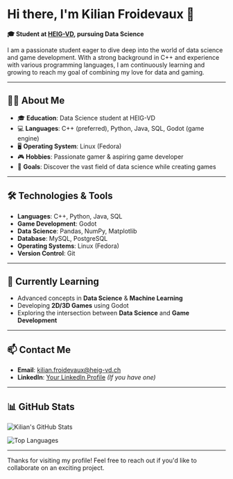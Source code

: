 # Hi there, I'm Kilian Froidevaux 👋

**🎓 Student at [HEIG-VD](https://heig-vd.ch), pursuing Data Science**

I am a passionate student eager to dive deep into the world of data science and game development. With a strong background in C++ and experience with various programming languages, I am continuously learning and growing to reach my goal of combining my love for data and gaming.

---

## 👨‍💻 About Me

- 🎓 **Education**: Data Science student at HEIG-VD
- 💻 **Languages**: C++ (preferred), Python, Java, SQL, Godot (game engine)
- 🖥️ **Operating System**: Linux (Fedora)
- 🎮 **Hobbies**: Passionate gamer & aspiring game developer
- 🎯 **Goals**: Discover the vast field of data science while creating games

---

## 🛠️ Technologies & Tools

- **Languages**: C++, Python, Java, SQL
- **Game Development**: Godot
- **Data Science**: Pandas, NumPy, Matplotlib
- **Database**: MySQL, PostgreSQL
- **Operating Systems**: Linux (Fedora)
- **Version Control**: Git

---

## 🌱 Currently Learning

- Advanced concepts in **Data Science** & **Machine Learning**
- Developing **2D/3D Games** using Godot
- Exploring the intersection between **Data Science** and **Game Development**

---

## 📫 Contact Me

- **Email**: [kilian.froidevaux@heig-vd.ch](mailto:kilian.froidevaux@heig-vd.ch)
- **LinkedIn**: [Your LinkedIn Profile](#) *(If you have one)*

---

## 📊 GitHub Stats

![Kilian's GitHub Stats](https://github-readme-stats.vercel.app/api?username=kilianfroidevaux&show_icons=true&theme=radical)

![Top Languages](https://github-readme-stats.vercel.app/api/top-langs/?username=kilianfroidevaux&layout=compact&theme=radical)

---

Thanks for visiting my profile! Feel free to reach out if you'd like to collaborate on an exciting project.
